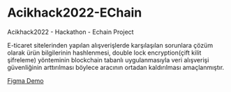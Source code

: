 # Acikhack2022-EChain

Acikhack2022 - Hackathon - Echain Project


E-ticaret sitelerinden yapılan alışverişlerde karşılaşılan sorunlara çözüm olarak ürün bilgilerinin hashlenmesi, double lock encryption(çift kilit şifreleme) yönteminin blockchain tabanlı uygulanmasıyla veri alışverişi güvenliğinin arttırılması böylece aracının ortadan kaldırılması amaçlanmıştır.

[Figma Demo](https://www.figma.com/proto/Kx7FR6v71oetvuC4dkhB4m/tech-ecommerce-(Community)?node-id=2%3A16&scaling=scale-down&page-id=0%3A1&starting-point-node-id=2%3A16&hotspot-hints=0&hide-ui=1)
